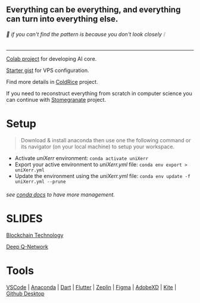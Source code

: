 ## Everything can be everything, and everything can turn into everything else.

###### :rice: _if you can't find the pattern is because you don't look closely :grey_exclamation:_

---

[Colab project](https://colab.research.google.com/drive/11h7Wq40Y6xa4WDfj7miQCs_bpSw4f3h8) for developing AI core.

[Starter gist](https://gist.github.com/wildonion/9809326f32901bf8490cc09611f887cb) for VPS configuration.

Find more details in [ColdRice](https://github.com/wildonion/coldrice) project.

If you need to reconstruct everything from scratch in computer science you can continue with [Stomegranate](https://github.com/wildonion/stomegranate) project.

# Setup
> Download & install anaconda then use one the following command or its navigator (on your local machine) to setup your workspace.
* Activate _uniXerr_ environment: ```conda activate uniXerr```
* Export your active environment to _uniXerr.yml_ file: ```conda env export > uniXerr.yml```
* Update the environment using the _uniXerr.yml_ file: ```conda env update -f uniXerr.yml --prune```
###### see [conda docs](https://docs.conda.io/projects/conda/en/latest/index.html) to have more management.

# SLIDES

[Blockchain Technology](https://drive.google.com/open?id=1bB_d_wIUyWDoKZlY217AODeYeypw2BUj)

[Deep Q-Network](https://drive.google.com/open?id=1SXAkytWDIN1Yunsh_3HuxgPihTXmHM6D)

# Tools
[VSCode](https://code.visualstudio.com/download)
| [Anaconda](https://www.anaconda.com/distribution/)
| [Dart](https://dart.dev/get-dart)
| [Flutter](https://flutter.dev/docs/get-started/install)
| [Zeplin](zeplin.io) 
| [Figma](https://www.figma.com/) 
| [AdobeXD](https://www.adobe.com/products/xd.html?sdid=12B9F15S&mv=Search&ef_id=EAIaIQobChMI3cH-gori5wIVwp6zCh1vxgaUEAAYASAAEgJkYfD_BwE:G:s&s_kwcid=AL!3085!3!394015009822!e!!g!!adobe%20xd)
| [Kite](https://kite.com/download/)
| [Github Desktop](https://desktop.github.com/)
